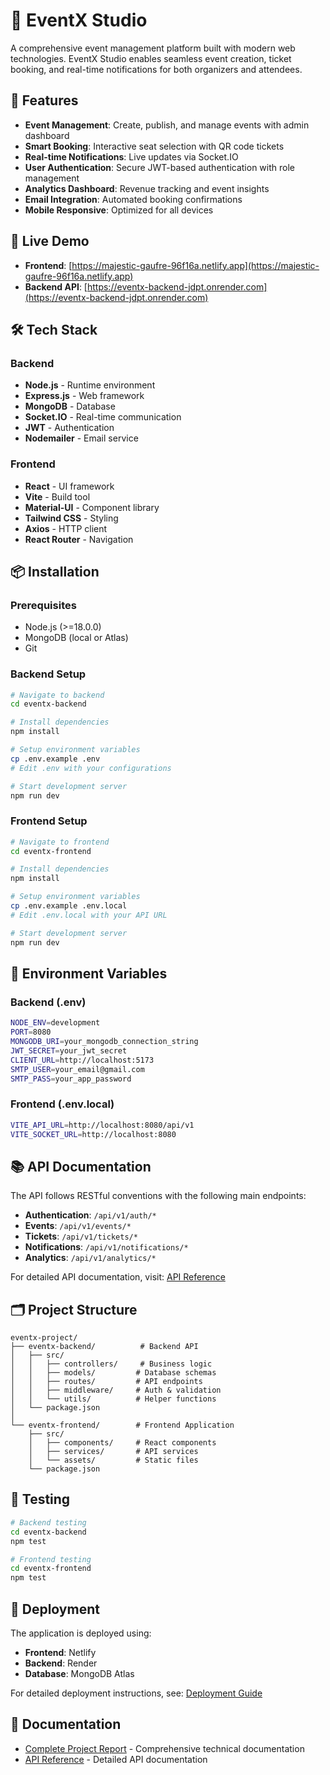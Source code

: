 # 🎫 EventX Studio

A comprehensive event management platform built with modern web technologies. EventX Studio enables seamless event creation, ticket booking, and real-time notifications for both organizers and attendees.

## 🌟 Features

- **Event Management**: Create, publish, and manage events with admin dashboard
- **Smart Booking**: Interactive seat selection with QR code tickets
- **Real-time Notifications**: Live updates via Socket.IO
- **User Authentication**: Secure JWT-based authentication with role management
- **Analytics Dashboard**: Revenue tracking and event insights
- **Email Integration**: Automated booking confirmations
- **Mobile Responsive**: Optimized for all devices

## 🚀 Live Demo

- **Frontend**: [https://majestic-gaufre-96f16a.netlify.app](https://majestic-gaufre-96f16a.netlify.app)
- **Backend API**: [https://eventx-backend-jdpt.onrender.com](https://eventx-backend-jdpt.onrender.com)

## 🛠️ Tech Stack

### Backend
- **Node.js** - Runtime environment
- **Express.js** - Web framework
- **MongoDB** - Database
- **Socket.IO** - Real-time communication
- **JWT** - Authentication
- **Nodemailer** - Email service

### Frontend
- **React** - UI framework
- **Vite** - Build tool
- **Material-UI** - Component library
- **Tailwind CSS** - Styling
- **Axios** - HTTP client
- **React Router** - Navigation

## 📦 Installation

### Prerequisites
- Node.js (>=18.0.0)
- MongoDB (local or Atlas)
- Git

### Backend Setup
```bash
# Navigate to backend
cd eventx-backend

# Install dependencies
npm install

# Setup environment variables
cp .env.example .env
# Edit .env with your configurations

# Start development server
npm run dev
```

### Frontend Setup
```bash
# Navigate to frontend
cd eventx-frontend

# Install dependencies
npm install

# Setup environment variables
cp .env.example .env.local
# Edit .env.local with your API URL

# Start development server
npm run dev
```

## 🔧 Environment Variables

### Backend (.env)
```bash
NODE_ENV=development
PORT=8080
MONGODB_URI=your_mongodb_connection_string
JWT_SECRET=your_jwt_secret
CLIENT_URL=http://localhost:5173
SMTP_USER=your_email@gmail.com
SMTP_PASS=your_app_password
```

### Frontend (.env.local)
```bash
VITE_API_URL=http://localhost:8080/api/v1
VITE_SOCKET_URL=http://localhost:8080
```

## 📚 API Documentation

The API follows RESTful conventions with the following main endpoints:

- **Authentication**: `/api/v1/auth/*`
- **Events**: `/api/v1/events/*`
- **Tickets**: `/api/v1/tickets/*`
- **Notifications**: `/api/v1/notifications/*`
- **Analytics**: `/api/v1/analytics/*`

For detailed API documentation, visit: [API Reference](./API_REFERENCE.md)

## 🗂️ Project Structure

```
eventx-project/
├── eventx-backend/          # Backend API
│   ├── src/
│   │   ├── controllers/     # Business logic
│   │   ├── models/         # Database schemas
│   │   ├── routes/         # API endpoints
│   │   ├── middleware/     # Auth & validation
│   │   └── utils/          # Helper functions
│   └── package.json
│
└── eventx-frontend/        # Frontend Application
    ├── src/
    │   ├── components/     # React components
    │   ├── services/       # API services
    │   └── assets/         # Static files
    └── package.json
```

## 🧪 Testing

```bash
# Backend testing
cd eventx-backend
npm test

# Frontend testing
cd eventx-frontend
npm test
```

## 🚢 Deployment

The application is deployed using:
- **Frontend**: Netlify
- **Backend**: Render
- **Database**: MongoDB Atlas

For detailed deployment instructions, see: [Deployment Guide](./DEPLOYMENT_GUIDE.md)

## 📖 Documentation

- [Complete Project Report](./COMPLETE_PROJECT_REPORT.md) - Comprehensive technical documentation
- [API Reference](./API_REFERENCE.md) - Detailed API documentation




